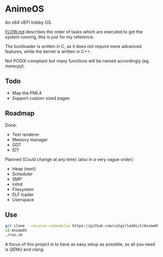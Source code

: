 # AnimeOS
An x64 UEFI hobby OS.

[FLOW.md](FLOW.md) describes the order of tasks which are executed to get the system running, this is just for my reference.

The bootloader is written in C, as it does not require more advanced features, while the kernel is written in C++.

Not POSIX-compliant but many functions will be named accordingly (eg. memcpy).

## Todo
* Map the PML4
* Support custom sized pages

## Roadmap
Done:
* Text renderer
* Memory manager
* GDT
* IDT

Planned (Could change at any time) (also in a very vague order):
* Heap (next)
* Scheduler
* SMP
* initrd
* Filesystem
* ELF loader
* Userspace

## Use
```Bash
git clone --recurse-submodules https://github.com/catgirladdict/AnimeOS
cd AnimeOS
./run.sh
```

A focus of this project is to have as easy setup as possible, so all you need is QEMU and clang.
